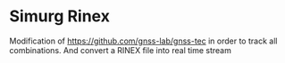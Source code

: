 # Simurg Rinex

Modification of https://github.com/gnss-lab/gnss-tec in order to track all combinations. And convert a RINEX file into real time stream